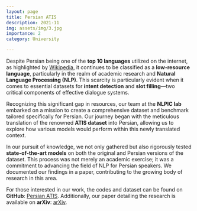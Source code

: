 ```yaml
---
layout: page
title: Persian ATIS
description: 2021-11
img: assets/img/3.jpg
importance: 2
category: University

---
```

Despite Persian being one of the **top 10 languages** utilized on the internet, as highlighted by [Wikipedia](https://en.wikipedia.org/wiki/Languages_used_on_the_Internet), it continues to be classified as a **low-resource language**, particularly in the realm of academic research and **Natural Language Processing (NLP)**. This scarcity is particularly evident when it comes to essential datasets for **intent detection** and **slot filling**—two critical components of effective dialogue systems.

Recognizing this significant gap in resources, our team at the **NLPIC lab** embarked on a mission to create a comprehensive dataset and benchmark tailored specifically for Persian. Our journey began with the meticulous translation of the renowned **ATIS dataset** into Persian, allowing us to explore how various models would perform within this newly translated context.

In our pursuit of knowledge, we not only gathered but also rigorously tested **state-of-the-art models** on both the original and Persian versions of the dataset. This process was not merely an academic exercise; it was a commitment to advancing the field of NLP for Persian speakers. We documented our findings in a paper, contributing to the growing body of research in this area.

For those interested in our work, the codes and dataset can be found on **GitHub**: [Persian ATIS](https://github.com/Makbari1997/Persian-Atis). Additionally, our paper detailing the research is available on **arXiv**: [arXiv](https://arxiv.org/abs/2303.00408).
